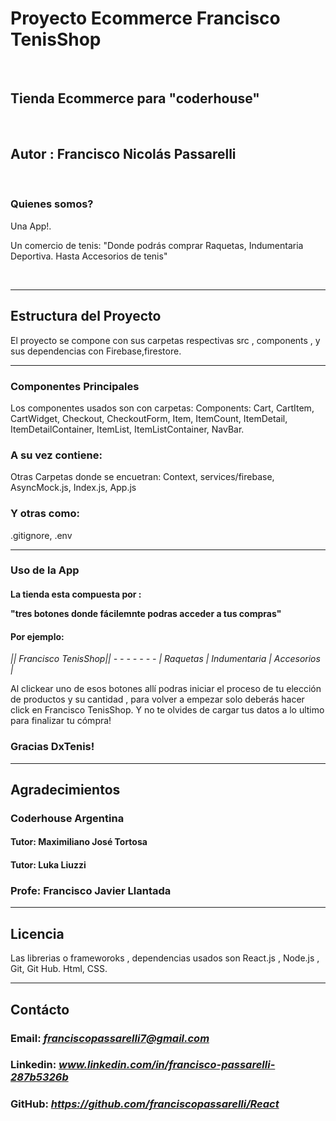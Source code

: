 #  Proyecto Ecommerce Francisco TenisShop
<br>

## Tienda Ecommerce para "coderhouse"
<br>

## Autor : Francisco Nicolás Passarelli

<br>

### Quienes somos? 

<p>Una App!.</p>
<p>Un comercio de tenis:  "Donde podrás comprar Raquetas, Indumentaria Deportiva. Hasta Accesorios de tenis"</p>
<br>

--------------------------------------------------------------
## Estructura del Proyecto

<p>El proyecto se compone con sus carpetas respectivas src , components , y sus dependencias con Firebase,firestore.</p>

--------------------------------------------------------------

### Componentes Principales 
<p>Los componentes usados son con carpetas: Components: Cart, CartItem, CartWidget, Checkout, CheckoutForm, Item, ItemCount, ItemDetail, ItemDetailContainer, ItemList, ItemListContainer, NavBar.</p>

### A su vez contiene: 
<p>Otras Carpetas donde se encuetran: Context, services/firebase, AsyncMock.js, Index.js, App.js </p>

### Y otras como: 
<p>.gitignore, .env </p>

-------------------------------------------------------------------------

### Uso de la App
#### La tienda esta compuesta por : <p>"tres botones donde fácilemnte podras acceder a tus compras"</p>

#### Por ejemplo:

<i>|| Francisco TenisShop|| - - - - - - - | Raquetas | Indumentaria | Accesorios |</i> 
<br>
<p>Al clickear uno de esos botones allí podras iniciar el proceso de tu elección de productos y su cantidad , para volver a empezar solo deberás hacer click en Francisco TenisShop. Y no te olvides de cargar tus datos a lo ultimo para finalizar tu cómpra! </p>

### Gracias DxTenis!

---------------------------------------------------------------

## Agradecimientos

### Coderhouse Argentina

#### Tutor: Maximiliano José Tortosa 
#### Tutor: Luka Liuzzi
### Profe: Francisco Javier Llantada

------------------------------------------------------------
## Licencia

<p> Las librerias o frameworoks , dependencias usados son React.js , Node.js , Git, Git Hub. Html, CSS.

--------------------------------------------------------------
## Contácto 


### Email: <i>franciscopassarelli7@gmail.com</i>
### Linkedin: <i> www.linkedin.com/in/francisco-passarelli-287b5326b</i> 
### GitHub: <i>https://github.com/franciscopassarelli/React</i>










